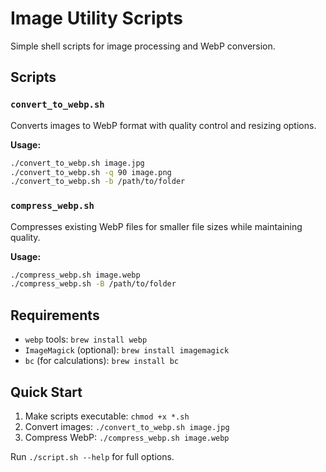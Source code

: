 # Image Utility Scripts

Simple shell scripts for image processing and WebP conversion.

## Scripts

### `convert_to_webp.sh`

Converts images to WebP format with quality control and resizing options.

**Usage:**

```bash
./convert_to_webp.sh image.jpg
./convert_to_webp.sh -q 90 image.png
./convert_to_webp.sh -b /path/to/folder
```

### `compress_webp.sh`

Compresses existing WebP files for smaller file sizes while maintaining quality.

**Usage:**

```bash
./compress_webp.sh image.webp
./compress_webp.sh -B /path/to/folder
```

## Requirements

- `webp` tools: `brew install webp`
- `ImageMagick` (optional): `brew install imagemagick`
- `bc` (for calculations): `brew install bc`

## Quick Start

1. Make scripts executable: `chmod +x *.sh`
2. Convert images: `./convert_to_webp.sh image.jpg`
3. Compress WebP: `./compress_webp.sh image.webp`

Run `./script.sh --help` for full options.
